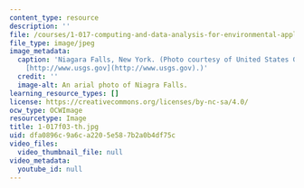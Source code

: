 ```yaml
---
content_type: resource
description: ''
file: /courses/1-017-computing-and-data-analysis-for-environmental-applications-fall-2003/dfa0896c9a6ca2205e587b2a0b4df75c_1-017f03-th.jpg
file_type: image/jpeg
image_metadata:
  caption: 'Niagara Falls, New York. (Photo courtesy of United States Geological Survey:
    [http://www.usgs.gov](http://www.usgs.gov).)'
  credit: ''
  image-alt: An arial photo of Niagra Falls.
learning_resource_types: []
license: https://creativecommons.org/licenses/by-nc-sa/4.0/
ocw_type: OCWImage
resourcetype: Image
title: 1-017f03-th.jpg
uid: dfa0896c-9a6c-a220-5e58-7b2a0b4df75c
video_files:
  video_thumbnail_file: null
video_metadata:
  youtube_id: null
---
```

